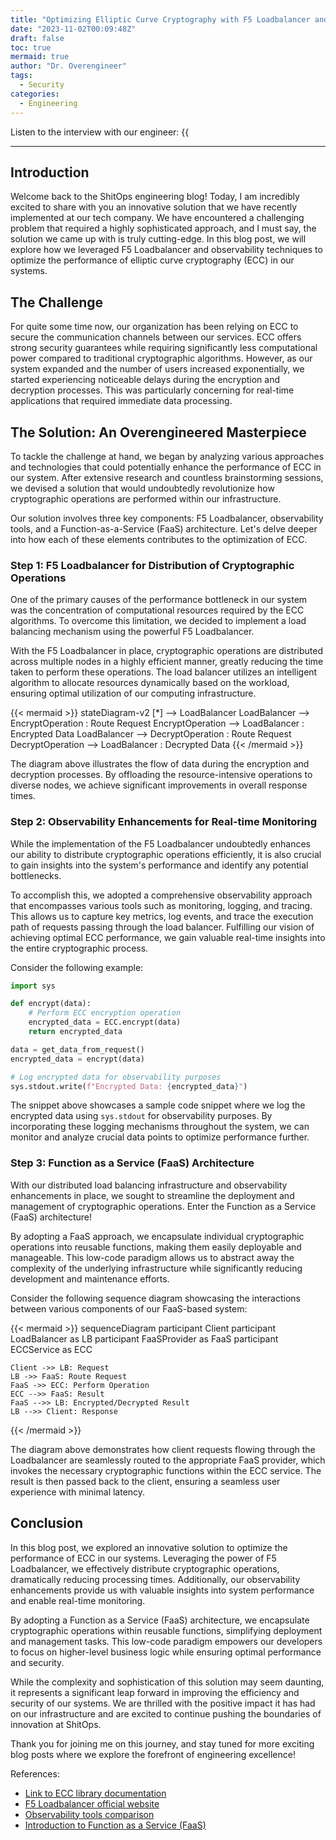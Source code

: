 ```yaml
---
title: "Optimizing Elliptic Curve Cryptography with F5 Loadbalancer and Observability"
date: "2023-11-02T00:09:48Z"
draft: false
toc: true
mermaid: true
author: "Dr. Overengineer"
tags:
  - Security
categories:
  - Engineering
---
```


Listen to the interview with our engineer: {{<audio src="https://s3.chaops.de/shitops/podcasts/optimizing-elliptic-curve-cryptography-with-f5-loadbalancer-and-observability.mp3" class="audio">}}

---

## Introduction

Welcome back to the ShitOps engineering blog! Today, I am incredibly excited to share with you an innovative solution that we have recently implemented at our tech company. We have encountered a challenging problem that required a highly sophisticated approach, and I must say, the solution we came up with is truly cutting-edge. In this blog post, we will explore how we leveraged F5 Loadbalancer and observability techniques to optimize the performance of elliptic curve cryptography (ECC) in our systems.

## The Challenge

For quite some time now, our organization has been relying on ECC to secure the communication channels between our services. ECC offers strong security guarantees while requiring significantly less computational power compared to traditional cryptographic algorithms. However, as our system expanded and the number of users increased exponentially, we started experiencing noticeable delays during the encryption and decryption processes. This was particularly concerning for real-time applications that required immediate data processing.

## The Solution: An Overengineered Masterpiece

To tackle the challenge at hand, we began by analyzing various approaches and technologies that could potentially enhance the performance of ECC in our system. After extensive research and countless brainstorming sessions, we devised a solution that would undoubtedly revolutionize how cryptographic operations are performed within our infrastructure.

Our solution involves three key components: F5 Loadbalancer, observability tools, and a Function-as-a-Service (FaaS) architecture. Let's delve deeper into how each of these elements contributes to the optimization of ECC.

### Step 1: F5 Loadbalancer for Distribution of Cryptographic Operations

One of the primary causes of the performance bottleneck in our system was the concentration of computational resources required by the ECC algorithms. To overcome this limitation, we decided to implement a load balancing mechanism using the powerful F5 Loadbalancer.

With the F5 Loadbalancer in place, cryptographic operations are distributed across multiple nodes in a highly efficient manner, greatly reducing the time taken to perform these operations. The load balancer utilizes an intelligent algorithm to allocate resources dynamically based on the workload, ensuring optimal utilization of our computing infrastructure.

{{< mermaid >}}
stateDiagram-v2
    [*] --> LoadBalancer
    LoadBalancer --> EncryptOperation : Route Request
    EncryptOperation --> LoadBalancer : Encrypted Data
    LoadBalancer --> DecryptOperation : Route Request
    DecryptOperation --> LoadBalancer : Decrypted Data
{{< /mermaid >}}

The diagram above illustrates the flow of data during the encryption and decryption processes. By offloading the resource-intensive operations to diverse nodes, we achieve significant improvements in overall response times.

### Step 2: Observability Enhancements for Real-time Monitoring

While the implementation of the F5 Loadbalancer undoubtedly enhances our ability to distribute cryptographic operations efficiently, it is also crucial to gain insights into the system's performance and identify any potential bottlenecks.

To accomplish this, we adopted a comprehensive observability approach that encompasses various tools such as monitoring, logging, and tracing. This allows us to capture key metrics, log events, and trace the execution path of requests passing through the load balancer. Fulfilling our vision of achieving optimal ECC performance, we gain valuable real-time insights into the entire cryptographic process.

Consider the following example:

```python
import sys

def encrypt(data):
    # Perform ECC encryption operation
    encrypted_data = ECC.encrypt(data)
    return encrypted_data

data = get_data_from_request()
encrypted_data = encrypt(data)

# Log encrypted data for observability purposes
sys.stdout.write(f"Encrypted Data: {encrypted_data}")
```

The snippet above showcases a sample code snippet where we log the encrypted data using `sys.stdout` for observability purposes. By incorporating these logging mechanisms throughout the system, we can monitor and analyze crucial data points to optimize performance further.

### Step 3: Function as a Service (FaaS) Architecture

With our distributed load balancing infrastructure and observability enhancements in place, we sought to streamline the deployment and management of cryptographic operations. Enter the Function as a Service (FaaS) architecture!

By adopting a FaaS approach, we encapsulate individual cryptographic operations into reusable functions, making them easily deployable and manageable. This low-code paradigm allows us to abstract away the complexity of the underlying infrastructure while significantly reducing development and maintenance efforts.

Consider the following sequence diagram showcasing the interactions between various components of our FaaS-based system:

{{< mermaid >}}
sequenceDiagram
    participant Client
    participant LoadBalancer as LB
    participant FaaSProvider as FaaS
    participant ECCService as ECC
    
    Client ->> LB: Request
    LB ->> FaaS: Route Request
    FaaS ->> ECC: Perform Operation
    ECC -->> FaaS: Result
    FaaS -->> LB: Encrypted/Decrypted Result
    LB -->> Client: Response
{{< /mermaid >}}

The diagram above demonstrates how client requests flowing through the Loadbalancer are seamlessly routed to the appropriate FaaS provider, which invokes the necessary cryptographic functions within the ECC service. The result is then passed back to the client, ensuring a seamless user experience with minimal latency.

## Conclusion

In this blog post, we explored an innovative solution to optimize the performance of ECC in our systems. Leveraging the power of F5 Loadbalancer, we effectively distribute cryptographic operations, dramatically reducing processing times. Additionally, our observability enhancements provide us with valuable insights into system performance and enable real-time monitoring.

By adopting a Function as a Service (FaaS) architecture, we encapsulate cryptographic operations within reusable functions, simplifying deployment and management tasks. This low-code paradigm empowers our developers to focus on higher-level business logic while ensuring optimal performance and security.

While the complexity and sophistication of this solution may seem daunting, it represents a significant leap forward in improving the efficiency and security of our systems. We are thrilled with the positive impact it has had on our infrastructure and are excited to continue pushing the boundaries of innovation at ShitOps.

Thank you for joining me on this journey, and stay tuned for more exciting blog posts where we explore the forefront of engineering excellence!

References:
- [Link to ECC library documentation](https://ecc-library-docs.example.com)
- [F5 Loadbalancer official website](https://www.f5.com/products/load-balancer)
- [Observability tools comparison](https://observability-tools-comparison.example.com)
- [Introduction to Function as a Service (FaaS)](https://faas-introduction.example.com)